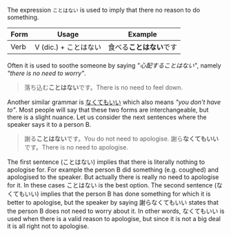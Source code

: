 The expression `ことはない` is used to imply that there no reason to do something.

|Form|Usage|Example|
|-|-|-|
|Verb|V (dic.) + ことはない|食べる**ことはない**です|

Often it is used to soothe someone by saying *"心配することはない"*, namely *"there is no need to worry"*.

>落ち込む**ことはない**です。There is no need to feel down.

Another similar grammar is [なくてもいい](32) which also means *"you don't have to"*. Most people will say that these two forms are interchangeable, but there is a slight nuance. Let us consider the next sentences where the speaker says it to a person B.
>謝る**ことはない**です。You do not need to apologise.
>謝ら**なくてもいい**です。There is no need to apologise.

The first sentence (ことはない) implies that there is literally nothing to apologise for. For example the person B did something (e.g. coughed) and apologised to the speaker. But actually there is really no need to apologise for it. In these cases ことはない is the best option.
The second sentence (なくてもいい) implies that the person B has done something for which it is better to apologise, but the speaker by saying 謝らなくてもいい states that the person B does not need to worry about it. In other words, なくてもいい is used when there is a valid reason to apologise, but since it is not a big deal it is all right not to apologise.
